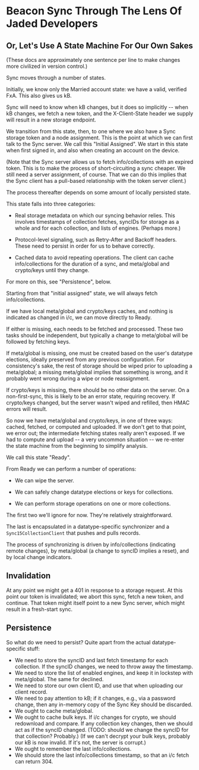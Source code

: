 # Beacon Sync Through The Lens Of Jaded Developers
## Or, Let's Use A State Machine For Our Own Sakes

(These docs are approximately one sentence per line to make changes more civilized in version control.)

Sync moves through a number of states.

Initially, we know only the Married account state: we have a valid, verified FxA. This also gives us kB.

Sync will need to know when kB changes, but it does so implicitly -- when kB changes, we fetch a new token, and the X-Client-State header we supply will result in a new storage endpoint.

We transition from this state, then, to one where we also have a Sync storage token and a node assignment. This is the point at which we can first talk to the Sync server. We call this "Initial Assigned". We start in this state when first signed in, and also when creating an account on the device.

(Note that the Sync server allows us to fetch info/collections with an expired token. This is to make the process of short-circuiting a sync cheaper. We still need a server assignment, of course. That we can do this implies that the Sync client has a pull-based relationship with the token server client.)


The process thereafter depends on some amount of locally persisted state.

This state falls into three categories:

* Real storage metadata on which our syncing behavior relies. This involves timestamps of collection fetches, syncIDs for storage as a whole and for each collection, and lists of engines. (Perhaps more.)

* Protocol-level signaling, such as Retry-After and Backoff headers. These need to persist in order for us to behave correctly.

* Cached data to avoid repeating operations. The client can cache info/collections for the duration of a sync, and meta/global and crypto/keys until they change.

For more on this, see "Persistence", below.

Starting from that "initial assigned" state, we will always fetch info/collections.

If we have local meta/global and crypto/keys caches, and nothing is indicated as changed in i/c, we can move directly to Ready.

If either is missing, each needs to be fetched and processed. These two tasks should be independent, but typically a change to meta/global will be followed by fetching keys.

If meta/global is missing, one must be created based on the user's datatype elections, ideally preserved from any previous configuration. For consistency's sake, the rest of storage should be wiped prior to uploading a meta/global; a missing meta/global implies that something is wrong, and it probably went wrong during a wipe or node reassignment.

If crypto/keys is missing, there should be no other data on the server. On a non-first-sync, this is likely to be an error state, requiring recovery. If crypto/keys changed, but the server wasn't wiped and refilled, then HMAC errors will result.

So now we have meta/global and crypto/keys, in one of three ways: cached, fetched, or computed and uploaded. If we don't get to that point, we error out; the intermediate fetching states really aren't exposed. If we had to compute and upload -- a very uncommon situation -- we re-enter the state machine from the beginning to simplify analysis.

We call this state "Ready".

From Ready we can perform a number of operations:

* We can wipe the server.

* We can safely change datatype elections or keys for collections.

* We can perform storage operations on one or more collections.

The first two we'll ignore for now. They're relatively straightforward.

The last is encapsulated in a datatype-specific synchronizer and a `Sync15CollectionClient` that pushes and pulls records.


The process of synchronizing is driven by info/collections (indicating remote changes), by meta/global (a change to syncID implies a reset), and by local change indicators.


## Invalidation

At any point we might get a 401 in response to a storage request. At this point our token is invalidated; we abort this sync, fetch a new token, and continue. That token might itself point to a new Sync server, which might result in a fresh-start sync.


## Persistence

So what do we need to persist? Quite apart from the actual datatype-specific stuff:

* We need to store the syncID and last fetch timestamp for each collection. If the syncID changes, we need to throw away the timestamp.
* We need to store the list of enabled engines, and keep it in lockstep with meta/global. The same for declined.
* We need to store our own client ID, and use that when uploading our client record.
* We need to pay attention to kB; if it changes, e.g., via a password change, then any in-memory copy of the Sync Key should be discarded.
* We ought to cache meta/global.
* We ought to cache bulk keys. If i/c changes for crypto, we should redownload and compare. If any collection key changes, then we should act as if the syncID changed. (TODO: should we change the syncID for that collection? Probably.)
  (If we can't decrypt your bulk keys, probably our kB is now invalid. If it's not, the server is corrupt.)
* We ought to remember the last info/collections.
* We should store the last info/collections timestamp, so that an i/c fetch can return 304.
